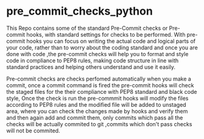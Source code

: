 # pre_commit_checks_python
This Repo contains some of the standard Pre-Commit checks or Pre-commit hooks, with standard settings for checks to be performed.
With pre-commit hooks you can focus on writing the actual code and logical parts of your code, rather than to worry about the coding standard and once you are done with code ,the pre-commit checks will help you to format and style code in compliance to PEP8 rules, making code structure in line with standard practices and helping others understand and use it easily.

Pre-commit checks are checks perfomed automatically when you make a commit, once a commit command is fired the pre-commit hooks will check the staged files for 
the their compliance with PEP8 standard and black code style, Once the check is run the pre-commmit hooks will modify the files according to PEP8 rules and the modified file will be added to  unstaged area, where you can check the changes made by hooks and verify them and then again add and commit them, only commits which pass all the checks will be actually commited to git ,commits which don't pass checks will not be commited.
